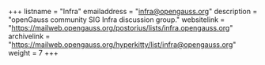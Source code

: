 +++
listname = "Infra"
emailaddress = "infra@opengauss.org"
description = "openGauss community SIG Infra discussion group."
websitelink = "https://mailweb.opengauss.org/postorius/lists/infra.opengauss.org"
archivelink = "https://mailweb.opengauss.org/hyperkitty/list/infra@opengauss.org"
weight =  7
+++